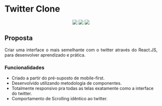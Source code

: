 # Twitter Clone
<p align="center">

<img src="https://img.shields.io/static/v1?label=react&message=framework&color=blue&style=plastic&logo=REACT" />
<img src="https://img.shields.io/static/v1?label=stack&message=frontend&color=purple&style=plastic" />
<img src="https://img.shields.io/badge/process-studying-green" />

</p>

## Proposta
<p align="justify">Criar uma interface o mais semelhante com o twitter através do React.JS, para desenvolver aprendizado e prática.</p>

### Funcionalidades
- Criado a partir do pré-suposto de mobile-first.
- Desenvolvido utilizando metodologia de componentes.
- Totalmente responsivo pra todas as telas exatamente como a interface do twitter.
- Comportamento de Scrolling idêntico ao twitter.